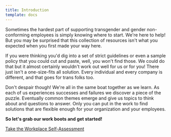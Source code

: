 ```yaml
---
title: Introduction
template: docs
---
```


Sometimes the hardest part of supporting transgender and gender non-conforming
employees is simply knowing where to start. We're here to help! But you may be
surprised that this collection of resources isn't what you expected when you
first made your way here.

If you were thinking you'd dig into a set of strict guidelines or even a sample
policy that you could cut and paste, well, you won't find those. We could do
that but it almost certainly wouldn't work out well for us or for you! There
just isn't a one-size-fits all solution. Every individual and every company
is different, and that goes for trans folks too.

Don't despair though! We're all in the same boat together as we learn. As each
of us experiences successes and failures we discover a piece of the puzzle.
Eventually common themes emerge and give us topics to think about and questions
to answer. Only you can put in the work to find solutions that are flexible
enough for your organization and your employees.

**So let's grab our work boots and get started!**

<a href="/resources/assessment/" class="button">Take the Workplace Self-Assessment</a>

